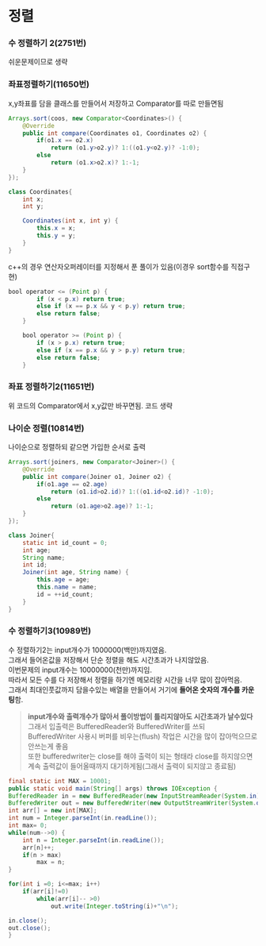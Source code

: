 # 정렬

### 수 정렬하기 2(2751번)
쉬운문제이므로 생략

### 좌표정렬하기(11650번)
x,y좌표를 담을 클래스를 만들어서 저장하고 Comparator를 따로 만들면됨
```java
Arrays.sort(coos, new Comparator<Coordinates>() {
	@Override
	public int compare(Coordinates o1, Coordinates o2) {
		if(o1.x == o2.x)
			return (o1.y>o2.y)? 1:((o1.y<o2.y)? -1:0);
		else
			return (o1.x>o2.x)? 1:-1;
	}
});

class Coordinates{
	int x;
	int y;

	Coordinates(int x, int y) {
		this.x = x;
		this.y = y;
	}
}
```
c++의 경우 연산자오퍼레이터를 지정해서 푼 풀이가 있음(이경우 sort함수를 직접구현)
```java
bool operator <= (Point p) {
		if (x < p.x) return true;
		else if (x == p.x && y < p.y) return true;
		else return false;
	}

	bool operator >= (Point p) {
		if (x > p.x) return true;
		else if (x == p.x && y > p.y) return true;
		else return false;
	}
```

### 좌표 정렬하기2(11651번)
위 코드의 Comparator에서 x,y값만 바꾸면됨. 코드 생략

### 나이순 정렬(10814번)
나이순으로 정렬하되 같으면 가입한 순서로 출력

```java
Arrays.sort(joiners, new Comparator<Joiner>() {
	@Override
	public int compare(Joiner o1, Joiner o2) {
		if(o1.age == o2.age)
			return (o1.id>o2.id)? 1:((o1.id<o2.id)? -1:0);
		else
			return (o1.age>o2.age)? 1:-1;
	}
});

class Joiner{
	static int id_count = 0;
	int age;
	String name;
	int id;
	Joiner(int age, String name) {
		this.age = age;
		this.name = name;
		id = ++id_count;
	}
}
```

### 수 정렬하기3(10989번)
수 정렬하기2는 input개수가 1000000(백만)까지였음.  
그래서 들어온값을 저장해서 단순 정렬을 해도 시간초과가 나지않았음.  
이번문제의 input개수는 10000000(천만)까지임.  
따라서 모든 수를 다 저장해서 정렬을 하기엔 메모리랑 시간을 너무 많이 잡아먹음.  
그래서 최대인풋값까지 담을수있는 배열을 만들어서 거기에 **들어온 숫자의 개수를 카운팅**함.  
> **input개수와 출력개수가 많아서 풀이방법이 틀리지않아도 시간초과가 날수있다**
그래서 입출력은 BufferedReader와 BufferedWriter를 쓰되  
BufferedWriter 사용시 버퍼를 비우는(flush) 작업은 시간을 많이 잡아먹으므로 안쓰는게 좋음  
또한 bufferedwriter는 close를 해야 출력이 되는 형태라 close를 하지않으면 계속 출력값이 들어올때까지 대기하게됨(그래서 출력이 되지않고 종료됨)  

```java
final static int MAX = 10001;
public static void main(String[] args) throws IOException {
BufferedReader in = new BufferedReader(new InputStreamReader(System.in));
BufferedWriter out = new BufferedWriter(new OutputStreamWriter(System.out));
int arr[] = new int[MAX];
int num = Integer.parseInt(in.readLine());
int max= 0;
while(num-->0) {
	int n = Integer.parseInt(in.readLine());
	arr[n]++;
	if(n > max)
		max = n;
}

for(int i =0; i<=max; i++)
	if(arr[i]!=0)
		while(arr[i]-- >0)
			out.write(Integer.toString(i)+"\n");

in.close();
out.close();
}
```
